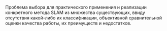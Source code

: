 Проблема выбора для практического применения и реализации конкретного метода SLAM из множества существующих, ввиду отсутствия какой-либо их классификации, объективной сравнительной оценки качества работы, их преимуществ и недостатков.